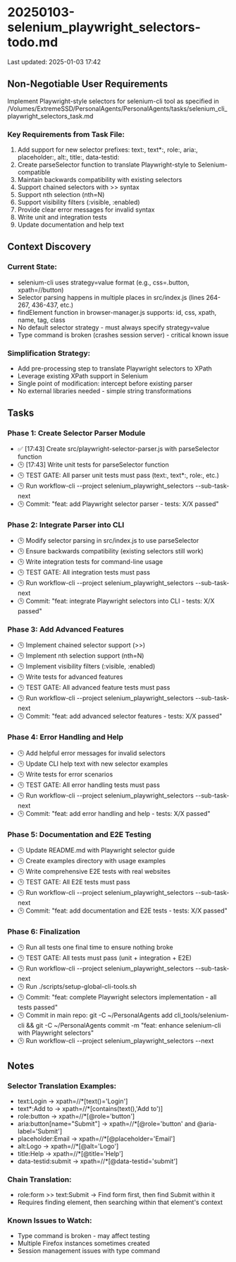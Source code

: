 # 20250103-selenium_playwright_selectors-todo.md

Last updated: 2025-01-03 17:42

## Non-Negotiable User Requirements

Implement Playwright-style selectors for selenium-cli tool as specified in /Volumes/ExtremeSSD/PersonalAgents/PersonalAgents/tasks/selenium_cli_playwright_selectors_task.md

### Key Requirements from Task File:
1. Add support for new selector prefixes: text:, text*:, role:, aria:, placeholder:, alt:, title:, data-testid:
2. Create parseSelector function to translate Playwright-style to Selenium-compatible
3. Maintain backwards compatibility with existing selectors
4. Support chained selectors with >> syntax
5. Support nth selection (nth=N)
6. Support visibility filters (:visible, :enabled)
7. Provide clear error messages for invalid syntax
8. Write unit and integration tests
9. Update documentation and help text

## Context Discovery

### Current State:
- selenium-cli uses strategy=value format (e.g., css=.button, xpath=//button)
- Selector parsing happens in multiple places in src/index.js (lines 264-267, 436-437, etc.)
- findElement function in browser-manager.js supports: id, css, xpath, name, tag, class
- No default selector strategy - must always specify strategy=value
- Type command is broken (crashes session server) - critical known issue

### Simplification Strategy:
- Add pre-processing step to translate Playwright selectors to XPath
- Leverage existing XPath support in Selenium
- Single point of modification: intercept before existing parser
- No external libraries needed - simple string transformations

## Tasks

### Phase 1: Create Selector Parser Module
- ✅ [17:43] Create src/playwright-selector-parser.js with parseSelector function
- 🕒 [17:43] Write unit tests for parseSelector function
- 🕒 TEST GATE: All parser unit tests must pass (text:, text*:, role:, etc.)
- 🕒 Run workflow-cli --project selenium_playwright_selectors --sub-task-next
- 🕒 Commit: "feat: add Playwright selector parser - tests: X/X passed"

### Phase 2: Integrate Parser into CLI
- 🕒 Modify selector parsing in src/index.js to use parseSelector
- 🕒 Ensure backwards compatibility (existing selectors still work)
- 🕒 Write integration tests for command-line usage
- 🕒 TEST GATE: All integration tests must pass
- 🕒 Run workflow-cli --project selenium_playwright_selectors --sub-task-next
- 🕒 Commit: "feat: integrate Playwright selectors into CLI - tests: X/X passed"

### Phase 3: Add Advanced Features
- 🕒 Implement chained selector support (>>)
- 🕒 Implement nth selection support (nth=N)
- 🕒 Implement visibility filters (:visible, :enabled)
- 🕒 Write tests for advanced features
- 🕒 TEST GATE: All advanced feature tests must pass
- 🕒 Run workflow-cli --project selenium_playwright_selectors --sub-task-next
- 🕒 Commit: "feat: add advanced selector features - tests: X/X passed"

### Phase 4: Error Handling and Help
- 🕒 Add helpful error messages for invalid selectors
- 🕒 Update CLI help text with new selector examples
- 🕒 Write tests for error scenarios
- 🕒 TEST GATE: All error handling tests must pass
- 🕒 Run workflow-cli --project selenium_playwright_selectors --sub-task-next
- 🕒 Commit: "feat: add error handling and help - tests: X/X passed"

### Phase 5: Documentation and E2E Testing
- 🕒 Update README.md with Playwright selector guide
- 🕒 Create examples directory with usage examples
- 🕒 Write comprehensive E2E tests with real websites
- 🕒 TEST GATE: All E2E tests must pass
- 🕒 Run workflow-cli --project selenium_playwright_selectors --sub-task-next
- 🕒 Commit: "feat: add documentation and E2E tests - tests: X/X passed"

### Phase 6: Finalization
- 🕒 Run all tests one final time to ensure nothing broke
- 🕒 TEST GATE: All tests must pass (unit + integration + E2E)
- 🕒 Run workflow-cli --project selenium_playwright_selectors --sub-task-next
- 🕒 Run ./scripts/setup-global-cli-tools.sh
- 🕒 Commit: "feat: complete Playwright selectors implementation - all tests passed"
- 🕒 Commit in main repo: git -C ~/PersonalAgents add cli_tools/selenium-cli && git -C ~/PersonalAgents commit -m "feat: enhance selenium-cli with Playwright selectors"
- 🕒 Run workflow-cli --project selenium_playwright_selectors --next

## Notes

### Selector Translation Examples:
- text:Login → xpath=//*[text()='Login']
- text*:Add to → xpath=//*[contains(text(),'Add to')]
- role:button → xpath=//*[@role='button']
- aria:button[name="Submit"] → xpath=//*[@role='button' and @aria-label='Submit']
- placeholder:Email → xpath=//*[@placeholder='Email']
- alt:Logo → xpath=//*[@alt='Logo']
- title:Help → xpath=//*[@title='Help']
- data-testid:submit → xpath=//*[@data-testid='submit']

### Chain Translation:
- role:form >> text:Submit → Find form first, then find Submit within it
- Requires finding element, then searching within that element's context

### Known Issues to Watch:
- Type command is broken - may affect testing
- Multiple Firefox instances sometimes created
- Session management issues with type command